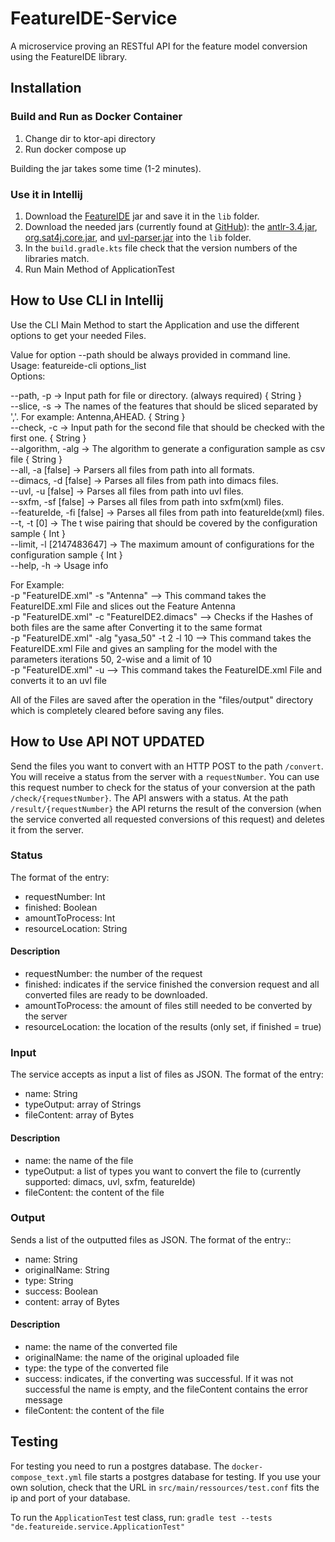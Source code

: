 # FeatureIDE-Service
A microservice proving an RESTful API for the feature model conversion using the FeatureIDE library.

## Installation
### Build and Run as Docker Container

1. Change dir to ktor-api directory 
2. Run docker compose up

Building the jar takes some time (1-2 minutes).

### Use it in Intellij
1. Download the [FeatureIDE](https://featureide.github.io/) jar and save it in the `lib` folder.
2. Download the needed jars (currently found at [GitHub](https://github.com/FeatureIDE/FeatureIDE/tree/3373c95f3d3f2b09557241b854044409c958681d/plugins/de.ovgu.featureide.fm.core/lib)): 
the [antlr-3.4.jar](https://github.com/FeatureIDE/FeatureIDE/raw/3373c95f3d3f2b09557241b854044409c958681d/plugins/de.ovgu.featureide.fm.core/lib/antlr-3.4.jar), 
   [org.sat4j.core.jar](https://github.com/FeatureIDE/FeatureIDE/raw/3373c95f3d3f2b09557241b854044409c958681d/plugins/de.ovgu.featureide.fm.core/lib/org.sat4j.core.jar),
   and [uvl-parser.jar](https://github.com/FeatureIDE/FeatureIDE/raw/3373c95f3d3f2b09557241b854044409c958681d/plugins/de.ovgu.featureide.fm.core/lib/uvl-parser.jar) 
   into the `lib` folder.
3. In the `build.gradle.kts` file check that the version numbers of the libraries match.
4. Run Main Method of ApplicationTest

## How to Use CLI in Intellij

Use the CLI Main Method to start the Application and use the different options to get your needed Files.

Value for option --path should be always provided in command line. <br />
Usage: featureide-cli options_list <br />
Options:  

   --path, -p -> Input path for file or directory. (always required) { String } <br />
    --slice, -s -> The names of the features that should be sliced separated by ','. For example: Antenna,AHEAD. { String } <br />
    --check, -c -> Input path for the second file that should be checked with the first one. { String } <br />
    --algorithm, -alg -> The algorithm to generate a configuration sample as csv file { String } <br />
    --all, -a [false] -> Parsers all files from path into all formats.  <br />
    --dimacs, -d [false] -> Parses all files from path into dimacs files. <br />
    --uvl, -u [false] -> Parses all files from path into uvl files. <br />
    --sxfm, -sf [false] -> Parses all files from path into sxfm(xml) files. <br />
    --featureIde, -fi [false] -> Parses all files from path into featureIde(xml) files. <br />
    --t, -t [0] -> The t wise pairing that should be covered by the configuration sample { Int } <br />
    --limit, -l [2147483647] -> The maximum amount of configurations for the configuration sample { Int } <br />
    --help, -h -> Usage info  <br />

For Example:  <br />
-p "FeatureIDE.xml" -s "Antenna"  --> This command takes the FeatureIDE.xml File and slices out the Feature Antenna <br />
-p "FeatureIDE.xml" -c "FeatureIDE2.dimacs"  --> Checks if the Hashes of both files are the same after Converting it to the same format <br />
-p "FeatureIDE.xml" -alg "yasa_50" -t 2 -l 10  --> This command takes the FeatureIDE.xml File and gives an sampling for the model with the parameters iterations 50, 2-wise and a limit of 10 <br />
-p "FeatureIDE.xml" -u  --> This command takes the FeatureIDE.xml File and converts it to an uvl file <br />

All of the Files are saved after the operation in the "files/output" directory which is completely cleared before saving any files. <br />


## How to Use API NOT UPDATED

Send the files you want to convert with an HTTP POST to the path `/convert`.
You will receive a status from the server with a `requestNumber`.
You can use this request number to check for the status of your conversion at the path `/check/{requestNumber}`.
The API answers with a status.
At the path `/result/{requestNumber}` the API returns the result of the conversion (when the service converted all requested conversions of this request) and deletes it from the server.

### Status

The format of the entry:
* requestNumber: Int
* finished: Boolean
* amountToProcess: Int
* resourceLocation: String

#### Description

* requestNumber: the number of the request
* finished: indicates if the service finished the conversion request and all converted files are ready to be downloaded.
* amountToProcess: the amount of files still needed to be converted by the server
* resourceLocation: the location of the results (only set, if finished = true)

### Input
The service accepts as input a list of files as JSON.
The format of the entry:
* name: String
* typeOutput: array of Strings
* fileContent: array of Bytes

#### Description
* name: the name of the file
* typeOutput: a list of types you want to convert the file to (currently supported: dimacs, uvl, sxfm, featureIde)
* fileContent: the content of the file

### Output
Sends a list of the outputted files as JSON.
The format of the entry::
* name: String
* originalName: String
* type: String
* success: Boolean
* content: array of Bytes

#### Description
* name: the name of the converted file
* originalName: the name of the original uploaded file
* type: the type of the converted file
* success: indicates, if the converting was successful. If it was not successful the name is empty, and the fileContent contains the error message
* fileContent: the content of the file

## Testing

For testing you need to run a postgres database.
The `docker-compose_text.yml` file starts a postgres database for testing.
If you use your own solution, check that the URL in `src/main/ressources/test.conf` fits the ip and port of your database.

To run the `ApplicationTest` test class, run:
`gradle test --tests "de.featureide.service.ApplicationTest"`
